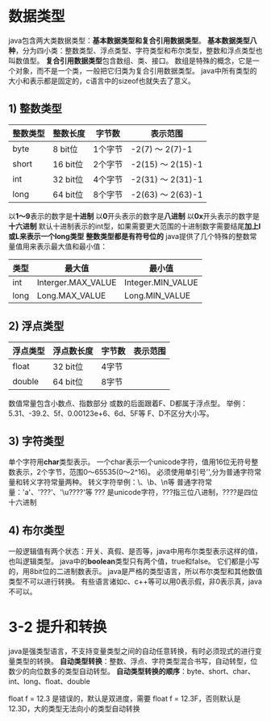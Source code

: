 # 数据类型
java包含两大类数据类型：**基本数据类型和复合引用数据类型**。
**基本数据类型八种**，分为四小类：整数类型、浮点类型、字符类型和布尔类型，整数和浮点类型也叫数值型。
**复合引用数据类型**包含数组、类、接口。
数组是特殊的概念，它是一个对象，而不是一个类，一般把它归类为复合引用数据类型。
java中所有类型的大小和表示都是固定的，c语言中的sizeof也就失去了意义。


## 1) 整数类型

| 整数类型 | 整数长度 | 字节数 | 表示范围 |
| --- | --- | --- | --- |
| byte | 8 bit位 | 1个字节 | -2(7) ～ 2(7)-1 |
| short | 16 bit位 | 2个字节 | -2(15) ～ 2(15)-1 |
| int | 32 bit位 | 4个字节 | -2(31) ～ 2(31)-1 |
| long | 64 bit位 | 8个字节 | -2(63) ～ 2(63)-1 |

以**1～9**表示的数字是**十进制**
以**0**开头表示的数字是**八进制**
以**0x**开头表示的数字是**十六进制**
默认十进制表示的int型，如果需要更大范围的十进制数字需要结尾**加上l或L来表示一个long类型**
**整数类型都是有符号位的**
java提供了几个特殊的整数常量值用来表示最大值和最小值：

| 类型 | 最大值 | 最小值 |
| --- | --- | --- |
| int | Interger.MAX_VALUE | Integer.MIN_VALUE |
| long | Long.MAX_VALUE | Long.MIN_VALUE |

## 2) 浮点类型

| 浮点类型 | 浮点数长度 | 字节数 | 表示范围 |
| --- | --- | --- | --- |
| float | 32 bit位 | 4字节 |  |
| double | 64 bit位 | 8字节 |  |

数值常量包含小数点、指数部分 或数的后面跟着F、D都属于浮点型。
举例：5.31、-39.2、5f、0.00123e+6、6d、5F等
F、D不区分大小写。

## 3) 字符类型

单个字符用**char**类型表示。
一个char表示一个unicode字符，值用16位无符号整数表示，2个字节，范围0～65535(0～2^16)。
必须使用单引号'',分为普通字符常量和转义字符常量两种。
转义字符举例：\\、\b、\n等
普通字符常量：'a'、'\???'、'\u????'等 \??? 是unicode字符，???指三位八进制，????是四位十六进制

## 4) 布尔类型

一般逻辑值有两个状态：开关、真假、是否等，java中用布尔类型表示这样的值，也叫逻辑类型。
java中的**boolean**类型只有两个值，true和false。
它们都是小写的，用8bit位的二进制数表示。
java是严格的类型语言，所以布尔类型和其他数值类型不可以进行转换。
有些语言诸如c、c++等可以用0表示假，非0表示真，java不可以。

# 3-2 提升和转换

java是强类型语言，不支持变量类型之间的自动任意转换，有时必须现式的进行变量类型的转换。
**自动类型转换**：整数、浮点、字符类型混合书写，自动转型，位数少的向位数多的类型自动转型。
**自动类型转换的顺序**：byte、short、char、int、long、float、double

float f = 12.3 是错误的，默认是双进度，需要 float f = 12.3F，否则默认是12.3D，大的类型无法向小的类型自动转换